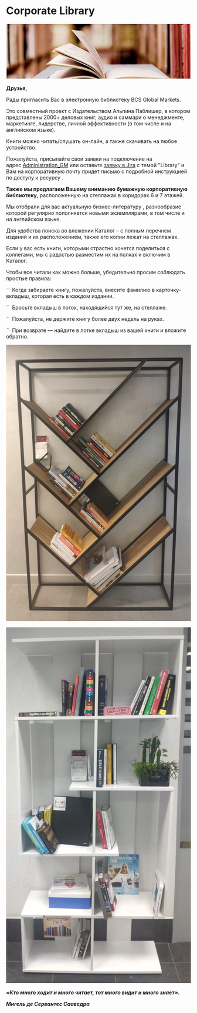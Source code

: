 # Corporate Library

![Corporate%20Library%20190d3e4e99c881eab91ac9634e656a6b/image2021-2-3_4-28-58.png](Corporate%20Library%20190d3e4e99c881eab91ac9634e656a6b/image2021-2-3_4-28-58.png)

**Друзья,**

Рады пригласить Вас в электронную библиотеку BCS Global Markets.

Это совместный проект с Издательством Альпина Паблишер, в котором представлены 2000+ деловых книг, аудио и саммари о менеджменте, маркетинге, лидерстве, личной эффективности (в том числе и на английском языке).

Книги можно читать/слушать он-лайн, а также скачивать на любое устройство.

Пожалуйста, присылайте свои заявки на подключение на адрес [Administratlon_GM](mailto:Administration_GM@bcsgm.com) или оставьте [заявку в Jira](http://jira/secure/CreateIssue.jspa?pid=16200&issuetype=3) c темой "Library" и Вам на корпоративную почту придет письмо с подробной инструкцией по доступу к ресурсу .

**Также мы предлагаем Вашему вниманию бумажную корпоративную библиотеку,** расположенную на стеллажах в коридорах 6 и 7 этажей.

Мы отобрали для вас актуальную бизнес-литературу , разнообразие которой регулярно пополняется новыми экземплярами, в том числе и на английском языке.

Для удобства поиска во вложении Каталог – с полным перечнем изданий и их расположением, также его копии лежат на стеллажах.

Если у вас есть книги, которыми страстно хочется поделиться с коллегами, мы с радостью разместим их на полках и включим в Каталог.

Чтобы все читали как можно больше, убедительно просим соблюдать простые правила:

¨  Когда забираете книгу, пожалуйста, внесите фамилию в карточку-вкладыш, которая есть в каждом издании.

¨  Бросьте вкладыш в лоток, находящийся тут же, на стеллаже.

¨  Пожалуйста, не держите книгу более двух недель на руках.

¨  При возврате — найдите в лотке вкладыш из вашей книги и вложите обратно.

![Corporate%20Library%20190d3e4e99c881eab91ac9634e656a6b/Picture1.jpg](Corporate%20Library%20190d3e4e99c881eab91ac9634e656a6b/Picture1.jpg)

![Corporate%20Library%20190d3e4e99c881eab91ac9634e656a6b/Picture2.jpg](Corporate%20Library%20190d3e4e99c881eab91ac9634e656a6b/Picture2.jpg)

***«Кто много ходит и много читает, тот много видит и много знает».***

***Мигель де Сервантес Сааведра***
